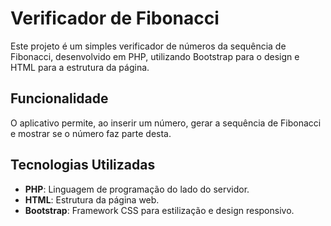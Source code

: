 # Verificador de Fibonacci

Este projeto é um simples verificador de números da sequência de Fibonacci, desenvolvido em PHP, utilizando Bootstrap para o design e HTML para a estrutura da página.

## Funcionalidade

O aplicativo permite, ao inserir um número, gerar a sequência de Fibonacci e mostrar se o número faz parte desta.

## Tecnologias Utilizadas

- **PHP**: Linguagem de programação do lado do servidor.
- **HTML**: Estrutura da página web.
- **Bootstrap**: Framework CSS para estilização e design responsivo.
